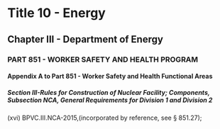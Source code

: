 
# Title 10 - Energy
## Chapter III - Department of Energy
### PART 851 - WORKER SAFETY AND HEALTH PROGRAM
#### Appendix A to Part 851 - Worker Safety and Health Functional Areas
##### Section III-Rules for Construction of Nuclear Facility; Components, Subsection NCA, General Requirements for Division 1 and Division 2

(xvi) BPVC.III.NCA-2015,(incorporated by reference, see § 851.27);
